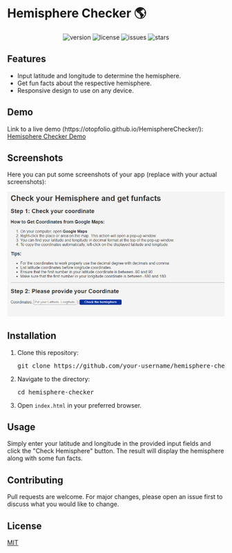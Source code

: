 <h1>Hemisphere Checker 🌎</h1>

<p align="center">
    <img src="https://img.shields.io/badge/version-1.0.0-blue" alt="version">
    <img src="https://img.shields.io/badge/license-MIT-green" alt="license">
    <img src="https://img.shields.io/github/issues/your-username/hemisphere-checker" alt="issues">
    <img src="https://img.shields.io/github/stars/your-username/hemisphere-checker?style=social" alt="stars">
</p>

<h2 id="features">Features</h2>

<ul>
    <li>Input latitude and longitude to determine the hemisphere.</li>
    <li>Get fun facts about the respective hemisphere.</li>
    <li>Responsive design to use on any device.</li>
</ul>

<h2 id="demo">Demo</h2>

<p>Link to a live demo (https://otopfolio.github.io/HemisphereChecker/): <a href="#">Hemisphere Checker Demo</a></p>

<h2 id="screenshots">Screenshots</h2>

<p>Here you can put some screenshots of your app (replace with your actual screenshots):</p>
<img src="./image.png" alt="Screenshot 1">

<h2 id="installation">Installation</h2>

<ol>
    <li>Clone this repository:</li>
    <pre>git clone https://github.com/your-username/hemisphere-checker.git</pre>
    <li>Navigate to the directory:</li>
    <pre>cd hemisphere-checker</pre>
    <li>Open <code>index.html</code> in your preferred browser.</li>
</ol>

<h2 id="usage">Usage</h2>

<p>Simply enter your latitude and longitude in the provided input fields and click the "Check Hemisphere" button. The result will display the hemisphere along with some fun facts.</p>

<h2 id="contributing">Contributing</h2>

<p>Pull requests are welcome. For major changes, please open an issue first to discuss what you would like to change.</p>

<h2 id="license">License</h2>

<p><a href="https://choosealicense.com/licenses/mit/">MIT</a></p>
